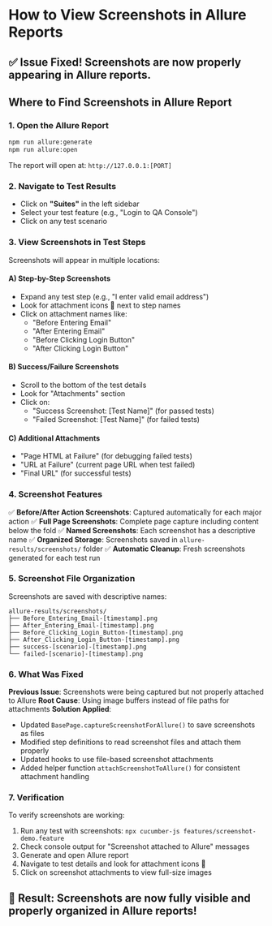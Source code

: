 # How to View Screenshots in Allure Reports

## ✅ **Issue Fixed!** Screenshots are now properly appearing in Allure reports.

## Where to Find Screenshots in Allure Report

### 1. **Open the Allure Report**
```bash
npm run allure:generate
npm run allure:open
```
The report will open at: `http://127.0.0.1:[PORT]`

### 2. **Navigate to Test Results**
- Click on **"Suites"** in the left sidebar
- Select your test feature (e.g., "Login to QA Console")
- Click on any test scenario

### 3. **View Screenshots in Test Steps**
Screenshots will appear in multiple locations:

#### **A) Step-by-Step Screenshots**
- Expand any test step (e.g., "I enter valid email address")
- Look for attachment icons 📎 next to step names
- Click on attachment names like:
  - "Before Entering Email"
  - "After Entering Email"
  - "Before Clicking Login Button" 
  - "After Clicking Login Button"

#### **B) Success/Failure Screenshots**
- Scroll to the bottom of the test details
- Look for "Attachments" section
- Click on:
  - "Success Screenshot: [Test Name]" (for passed tests)
  - "Failed Screenshot: [Test Name]" (for failed tests)

#### **C) Additional Attachments**
- "Page HTML at Failure" (for debugging failed tests)
- "URL at Failure" (current page URL when test failed)
- "Final URL" (for successful tests)

### 4. **Screenshot Features**

✅ **Before/After Action Screenshots**: Captured automatically for each major action
✅ **Full Page Screenshots**: Complete page capture including content below the fold
✅ **Named Screenshots**: Each screenshot has a descriptive name
✅ **Organized Storage**: Screenshots saved in `allure-results/screenshots/` folder
✅ **Automatic Cleanup**: Fresh screenshots generated for each test run

### 5. **Screenshot File Organization**

Screenshots are saved with descriptive names:
```
allure-results/screenshots/
├── Before_Entering_Email-[timestamp].png
├── After_Entering_Email-[timestamp].png
├── Before_Clicking_Login_Button-[timestamp].png
├── After_Clicking_Login_Button-[timestamp].png
├── success-[scenario]-[timestamp].png
└── failed-[scenario]-[timestamp].png
```

### 6. **What Was Fixed**

**Previous Issue**: Screenshots were being captured but not properly attached to Allure
**Root Cause**: Using image buffers instead of file paths for attachments
**Solution Applied**:
- Updated `BasePage.captureScreenshotForAllure()` to save screenshots as files
- Modified step definitions to read screenshot files and attach them properly
- Updated hooks to use file-based screenshot attachments
- Added helper function `attachScreenshotToAllure()` for consistent attachment handling

### 7. **Verification**

To verify screenshots are working:
1. Run any test with screenshots: `npx cucumber-js features/screenshot-demo.feature`
2. Check console output for "Screenshot attached to Allure" messages
3. Generate and open Allure report
4. Navigate to test details and look for attachment icons 📎
5. Click on screenshot attachments to view full-size images

## 🎯 **Result**: Screenshots are now fully visible and properly organized in Allure reports!
